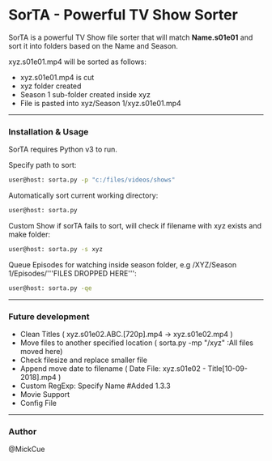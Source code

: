# SorTA - Powerful TV Show Sorter

SorTA is a powerful TV Show file sorter that will match **Name.s01e01** and sort it into folders based on the Name and Season.

xyz.s01e01.mp4 will be sorted as follows:

 - xyz.s01e01.mp4 is cut
 - xyz folder created
 - Season 1 sub-folder created inside xyz
 - File is pasted into xyz/Season 1/xyz.s01e01.mp4

___
### Installation & Usage

SorTA requires Python v3 to run.

Specify path to sort:

```sh
user@host: sorta.py -p "c:/files/videos/shows"
```
Automatically sort current working directory:
```sh
user@host: sorta.py 
```
Custom Show if sorTA fails to sort, will check if filename with xyz exists and make folder:
```sh
user@host: sorta.py -s xyz
```
Queue Episodes for watching inside season folder, e.g /XYZ/Season 1/Episodes/'''FILES DROPPED HERE''':
```sh
user@host: sorta.py -qe
```

___
### Future development
- Clean Titles ( xyz.s01e02.ABC.[720p].mp4 -> xyz.s01e02.mp4 )
- Move files to another specified location ( sorta.py -mp "/xyz" :All files moved here)
- Check filesize and replace smaller file 
- Append move date to filename ( Date File: xyz.s01e02 - Title[10-09-2018].mp4 )
- Custom RegExp: Specify Name #Added 1.3.3
- Movie Support 
- Config File

___
### Author
@MickCue
